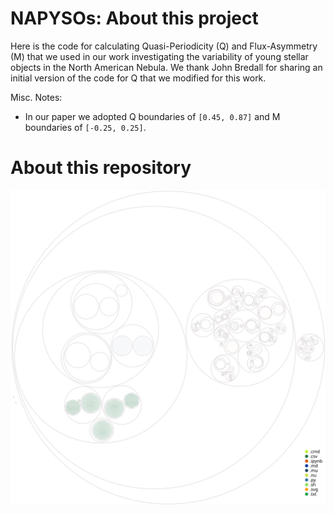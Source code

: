 # NAPYSOs: About this project
Here is the code for calculating Quasi-Periodicity (Q) and Flux-Asymmetry (M) that we used in our work investigating the variability of young stellar objects in the North American Nebula. We thank John Bredall for sharing an initial version of the code for Q that we modified for this work. 

Misc. Notes:  
* In our paper we adopted Q boundaries of ```[0.45, 0.87]``` and M boundaries of ```[-0.25, 0.25]```. 

# About this repository

![Visualization of this repo](./diagram.svg)

